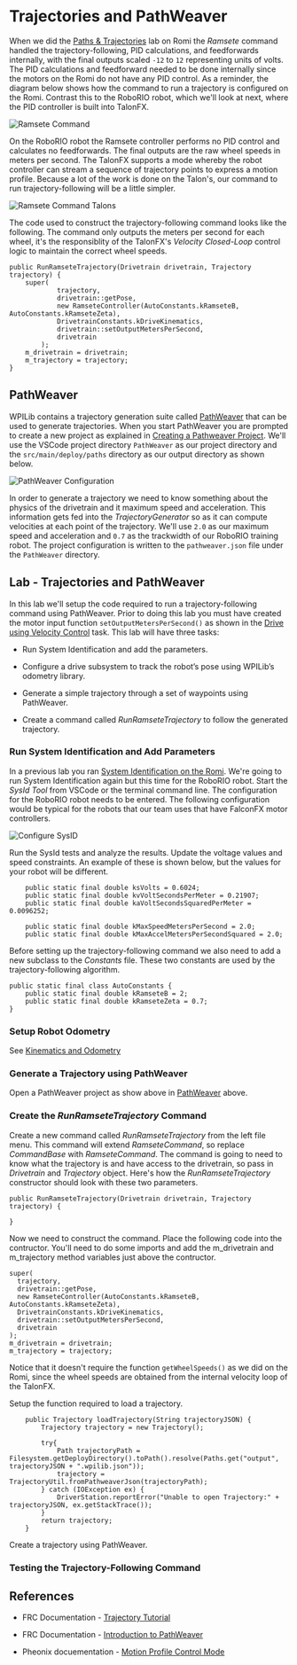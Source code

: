 # Trajectories and PathWeaver
When we did the [Paths & Trajectories](../../Romi/Control/romiTrajectory) lab on Romi the *Ramsete* command handled the trajectory-following, PID calculations, and feedforwards internally, with the final outputs scaled `-12` to `12` representing units of volts. The PID calculations and feedforward needed to be done internally since the motors on the Romi do not have any PID control. As a reminder, the diagram below shows how the command to run a trajectory is configured on the Romi.  Contrast this to the RoboRIO robot, which we'll look at next, where the PID controller is built into TalonFX. 

![Ramsete Command](../../images/Romi/Romi.055.jpeg)

On the RoboRIO robot the Ramsete controller performs no PID control and calculates no feedforwards. The final outputs are the raw wheel speeds in meters per second. The TalonFX supports a mode whereby the robot controller can stream a sequence of trajectory points to express a motion profile.  Because a lot of the work is done on the Talon's, our command to run trajectory-following will be a little simpler. 

![Ramsete Command Talons](../../images/Romi/Romi.065.jpeg)

The code used to construct the trajectory-following command looks like the following.  The command only outputs the meters per second for each wheel, it's the responsiblity of the TalonFX's *Velocity Closed-Loop* control logic to maintain the correct wheel speeds.

    public RunRamseteTrajectory(Drivetrain drivetrain, Trajectory trajectory) {
        super(
                trajectory,
                drivetrain::getPose,
                new RamseteController(AutoConstants.kRamseteB, AutoConstants.kRamseteZeta),
                DrivetrainConstants.kDriveKinematics,
                drivetrain::setOutputMetersPerSecond,
                drivetrain
            );
        m_drivetrain = drivetrain;
        m_trajectory = trajectory;
    }

## <a name="pathweaver"></a>PathWeaver
WPILib contains a trajectory generation suite called [PathWeaver](https://docs.wpilib.org/en/latest/docs/software/pathplanning/pathweaver/introduction.html#introduction-to-pathweaver) that can be used to generate trajectories.  When you start PathWeaver you are prompted to create a new project as explained in [Creating a Pathweaver Project](https://docs.wpilib.org/en/latest/docs/software/pathplanning/pathweaver/creating-pathweaver-project.html#creating-a-pathweaver-project).  We'll use the VSCode project directory `PathWeaver` as our project directory and the `src/main/deploy/paths` directory as our output directory as shown below.

![PathWeaver Configuration](../../images/FRCTools/FRCTools.038.jpeg)

In order to generate a trajectory we need to know something about the physics of the drivetrain and it maximum speed and acceleration.  This information gets fed into the *TrajectoryGenerator* so as it can compute velocities at each point of the trajectory. We'll use `2.0` as our maximum speed and acceleration and `0.7` as the trackwidth of our RoboRIO training robot.  The project configuration is written to the `pathweaver.json` file under the `PathWeaver` directory.

<!-- Each trajectory point holds the desired velocity, position, arbitrary feedforward, and time duration to honor said point until moving on to the next point. The point also holds targets for both the primary and auxiliary PID controller, allowing for differential control (drivetrain, differential mechanisms).

Alternatively, the trajectory points can be streamed into the motor controller as the motor controller is executing the profile, so long as the robot controller sends the trajectory points faster than the Talon consumes them. This also means that there is no practical limit to how long a profile can be. -->

## Lab - Trajectories and PathWeaver
In this lab we'll setup the code required to run a trajectory-following command using PathWeaver. Prior to doing this lab you must have created the motor input function `setOutputMetersPerSecond()` as shown in the [Drive using Velocity Control](motorControl.md#taskVelocity) task. This lab will have three tasks:

- Run System Identification and add the parameters.

- Configure a drive subsystem to track the robot’s pose using WPILib’s odometry library.

- Generate a simple trajectory through a set of waypoints using PathWeaver.

- Create a command called *RunRamseteTrajectory* to follow the generated trajectory.

### Run System Identification and Add Parameters
In a previous lab you ran [System Identification on the Romi](../../Romi/Control/romiSystemId).  We're going to run System Identification again but this time for the RoboRIO robot.  Start the *SysId Tool* from VSCode or the terminal command line. The configuration for the RoboRIO robot needs to be entered.  The following configuration would be typical for the robots that our team uses that have FalconFX motor controllers. 

![Configure SysID](../../images/FRCTools/FRCTools.037.jpeg)

Run the SysId tests and analyze the results.  Update the voltage values and speed constraints.  An example of these is shown below, but the values for your robot will be different.

        public static final double ksVolts = 0.6024;
        public static final double kvVoltSecondsPerMeter = 0.21907;
        public static final double kaVoltSecondsSquaredPerMeter = 0.0096252;

        public static final double kMaxSpeedMetersPerSecond = 2.0;
        public static final double kMaxAccelMetersPerSecondSquared = 2.0;

Before setting up the trajectory-following command we also need to add a new subclass to the *Constants* file. These two constants are used by the trajectory-following algorithm.

    public static final class AutoConstants {    
        public static final double kRamseteB = 2;
        public static final double kRamseteZeta = 0.7;
    }   
    
### Setup Robot Odometry

See [Kinematics and Odometry](../../Romi/SC/romiOdometry)

### Generate a Trajectory using PathWeaver
Open a PathWeaver project as show above in [PathWeaver](#pathweaver) above.


### Create the *RunRamseteTrajectory* Command
Create a new command called *RunRamseteTrajectory* from the left file menu.  This command will extend *RamseteCommand*, so replace *CommandBase* with *RamseteCommand*.  The command is going to need to know what the trajectory is and have access to the drivetrain, so pass in *Drivetrain* and *Trajectory* object.  Here's how the *RunRamseteTrajectory* constructor should look with these two parameters.

    public RunRamseteTrajectory(Drivetrain drivetrain, Trajectory trajectory) {

    }

Now we need to construct the command.  Place the following code into the contructor.  You'll need to do some imports and add the m_drivetrain and m_trajectory method variables just above the contructor.

    super(
      trajectory,
      drivetrain::getPose,
      new RamseteController(AutoConstants.kRamseteB, AutoConstants.kRamseteZeta),
      DrivetrainConstants.kDriveKinematics,
      drivetrain::setOutputMetersPerSecond,
      drivetrain
    );
    m_drivetrain = drivetrain;
    m_trajectory = trajectory;


Notice that it doesn't require the function `getWheelSpeeds()` as we did on the Romi, since the wheel speeds are obtained from the internal velocity loop of the TalonFX.

Setup the function required to load a trajectory.


        public Trajectory loadTrajectory(String trajectoryJSON) {
            Trajectory trajectory = new Trajectory();

            try{
                Path trajectoryPath = Filesystem.getDeployDirectory().toPath().resolve(Paths.get("output", trajectoryJSON + ".wpilib.json"));
                trajectory = TrajectoryUtil.fromPathweaverJson(trajectoryPath);
            } catch (IOException ex) {
                DriverStation.reportError("Unable to open Trajectory:" + trajectoryJSON, ex.getStackTrace());
            }
            return trajectory;
        }

Create a trajectory using PathWeaver.


### Testing the Trajectory-Following Command



## References
- FRC Documentation - [Trajectory Tutorial](https://docs.wpilib.org/en/latest/docs/software/pathplanning/trajectory-tutorial/trajectory-tutorial-overview.html)

- FRC Documentation - [Introduction to PathWeaver](https://docs.wpilib.org/en/latest/docs/software/pathplanning/pathweaver/introduction.html#introduction-to-pathweaver)

- Pheonix docuementation - [Motion Profile Control Mode](https://docs.ctre-phoenix.com/en/stable/ch16_ClosedLoop.html#motion-profile-control-mode)

